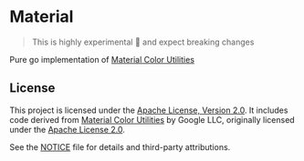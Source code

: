 # Material

> This is highly experimental 🧪 and expect breaking changes

Pure go implementation of [Material Color Utilities](https://github.com/material-foundation/material-color-utilities)

## License

This project is licensed under the [Apache License, Version 2.0](./LICENSE). It
includes code derived from
[Material Color Utilities](https://github.com/material-foundation/material-color-utilities)
by Google LLC, originally licensed under the
[Apache License 2.0](https://www.apache.org/licenses/LICENSE-2.0).

See the [NOTICE](./NOTICE) file for details and third-party attributions.
